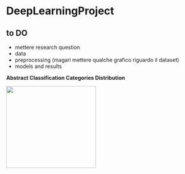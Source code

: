 # DeepLearningProject

## to DO 
- mettere research question
- data
- preprocessing (magari mettere qualche grafico riguardo il dataset)
- models and results

**Abstract Classification Categories Distribution**

<img src="https://github.com/marta-brasola/DeepLearningProject/assets/72508540/d8324822-ebd0-4633-989b-8dbde76eb254" width="240" height="220">

  
